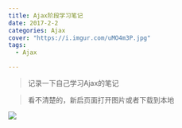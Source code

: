 ```yaml
---
title: Ajax阶段学习笔记
date: 2017-2-2
categories: Ajax
cover: "https://i.imgur.com/uMO4m3P.jpg"
tags:
  - Ajax

---
```


> 记录一下自己学习Ajax的笔记

<!-- more -->
> 看不清楚的，新启页面打开图片或者下载到本地

![](https://i.imgur.com/Uhjp06s.png)